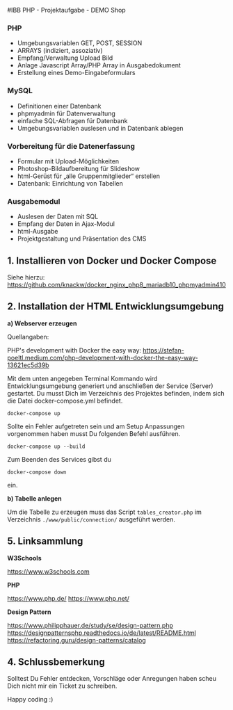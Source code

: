 #IBB PHP - Projektaufgabe - DEMO Shop

### PHP

- Umgebungsvariablen GET, POST, SESSION
- ARRAYS (indiziert, assoziativ)
- Empfang/Verwaltung Upload Bild
- Anlage Javascript Array/PHP Array in Ausgabedokument
- Erstellung eines Demo-Eingabeformulars

### MySQL

- Definitionen einer Datenbank
- phpmyadmin für Datenverwaltung
- einfache SQL-Abfragen für Datenbank
- Umgebungsvariablen auslesen und in Datenbank ablegen

### Vorbereitung für die Datenerfassung

- Formular mit Upload-Möglichkeiten
- Photoshop-Bildaufbereitung für Slideshow
- html-Gerüst für „alle Gruppenmitglieder“ erstellen
- Datenbank: Einrichtung von Tabellen

### Ausgabemodul

- Auslesen der Daten mit SQL
- Empfang der Daten in Ajax-Modul
- html-Ausgabe
- Projektgestaltung und Präsentation des CMS

## 1. Installieren von Docker und Docker Compose

Siehe hierzu: https://github.com/knackw/docker_nginx_php8_mariadb10_phpmyadmin410

## 2. Installation der HTML Entwicklungsumgebung

**a) Webserver erzeugen**

Quellangaben:

PHP's development with Docker the easy way: https://stefan-poeltl.medium.com/php-development-with-docker-the-easy-way-13621ec5d39b

Mit dem unten angegeben Terminal Kommando wird Entwicklungsumgebung generiert 
und anschließen der Service (Server) gestartet. Du musst Dich im Verzeichnis des Projektes befinden, 
indem sich die Datei docker-compose.yml befindet.

`docker-compose up`

Sollte ein Fehler aufgetreten sein und am Setup Anpassungen vorgenommen haben musst Du folgenden Befehl ausführen.

`docker-compose up --build`

Zum Beenden des Services gibst du

`docker-compose down`

ein.

**b) Tabelle anlegen**

Um die Tabelle zu erzeugen muss das Script `tables_creator.php` im Verzeichnis `./www/public/connection/` ausgeführt werden.

## 5. Linksammlung

**W3Schools**

https://www.w3schools.com

**PHP**

https://www.php.de/
https://www.php.net/

**Design Pattern**

https://www.philipphauer.de/study/se/design-pattern.php
https://designpatternsphp.readthedocs.io/de/latest/README.html
https://refactoring.guru/design-patterns/catalog

## 4. Schlussbemerkung

Solltest Du Fehler entdecken, Vorschläge oder Anregungen haben scheu Dich nicht mir ein Ticket zu schreiben. 

Happy coding :)





